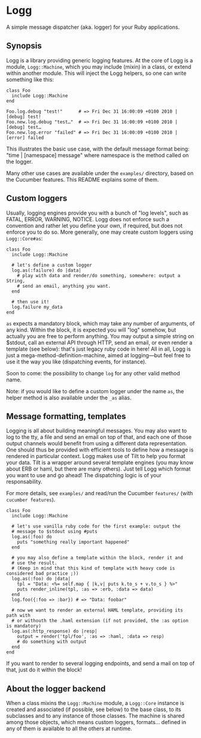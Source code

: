 # Logg

A simple message dispatcher (aka. logger) for your Ruby applications.

## Synopsis

Logg is a library providing generic logging features. At the core of Logg is a module, `Logg::Machine`, which you may include (mixin) in a class, or extend within another module. This will inject the Logg helpers, so one can write something like this:

    class Foo
      include Logg::Machine
    end

    Foo.log.debug "test!"      # => Fri Dec 31 16:00:09 +0100 2010 | [debug] test!
    Foo.new.log.debug "test…"  # => Fri Dec 31 16:00:09 +0100 2010 | [debug] test…
    Foo.new.log.error "failed" # => Fri Dec 31 16:00:09 +0100 2010 | [error] failed

This illustrates the basic use case, with the default message format being: "time | [namespace] message" where namespace is the method called on the logger.

Many other use cases are available under the `examples/` directory, based on the Cucumber features. This README explains some of them.

## Custom loggers

Usually, logging engines provide you with a bunch of "log levels", such as FATAL, ERROR, WARNING, NOTICE. Logg does not enforce such a convention and rather let you define your own, if required, but does not enforce you to do so. More generally, one may create custom loggers using `Logg::Core#as`:

    class Foo
      include Logg::Machine

      # let's define a custom logger
      log.as(:failure) do |data|
        # play with data and render/do something, somewhere: output a String,
        # send an email, anything you want.
      end

      # then use it!
      log.failure my_data
    end

`as` expects a mandatory block, which may take any number of arguments, of any kind. Within the block, it is expected you will "log" somehow, but actually you are free to perform anything. You may output a simple string on $stdout, call an external API through HTTP, send an email, or even render a template (see below): that's just legacy ruby code in here! All in all, Logg is just a mega-method-definition-machine, aimed at logging—but feel free to use it the way you like (dispatching events, for instance).

Soon to come: the possibility to change `log` for any other valid method name.

Note: if you would like to define a custom logger under the name `as`, the helper method is also available under the `_as` alias.

## Message formatting, templates

Logging is all about building meaningful messages. You may also want to log to the tty, a file and send an email on top of that, and each one of those output channels would benefit from using a different data representation. One should thus be provided with efficient tools to define how a message is rendered in particular context. Logg makes use of Tilt to help you format your data. Tilt is a wrapper around several template engines (you may know about ERB or haml, but there are many others). Just tell Logg which format you want to use and go ahead! The dispatching logic is of your responsability.

For more details, see `examples/` and read/run the Cucumber `features/` (with `cucumber features`).

    class Foo
      include Logg::Machine

      # let's use vanilla ruby code for the first example: output the
      # message to $stdout using #puts
      log.as(:foo) do
        puts "something really important happened"
      end

      # you may also define a template within the block, render it and
      # use the result.
      # (Keep in mind that this kind of template with heavy code is considered bad practice ;))
      log.as(:foo) do |data|
        tpl = "Data: <%= self.map { |k,v| puts k.to_s + v.to_s } %>"
        puts render_inline(tpl, :as => :erb, :data => data)
      end
      log.foo({:foo => :bar}) # => "Data: foobar"

      # now we want to render an external HAML template, providing its path with
      # or withouth the .haml extension (if not provided, the :as option is mandatory)
      log.as(:http_response) do |resp|
        output = render('tpl/foo', :as => :haml, :data => resp)
        # do something with output
      end
    end

If you want to render to several logging endpoints, and send a mail on top of that, just do it within the block!

## About the logger backend

When a class mixins the `Logg::Machine` module, a `Logg::Core` instance is created and associated (if possible, see below) to the base class, to its subclasses and to any instance of those classes. The machine is shared among those objects, which means custom loggers, formats… defined in any of them is available to all the others at runtime.
